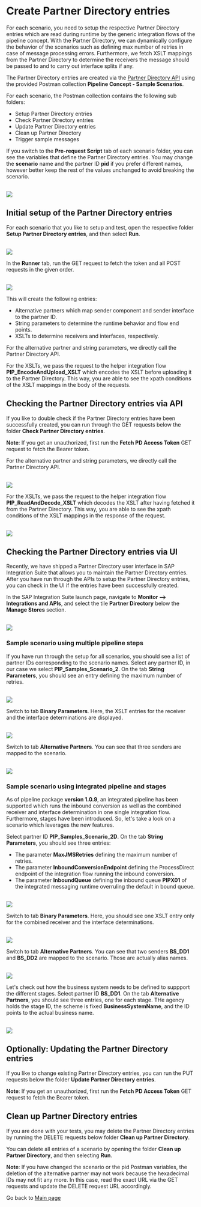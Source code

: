 # Create Partner Directory entries

For each scenario, you need to setup the respective Partner Directory entries which are read during runtime by the generic integration flows of the pipeline concept.
With the Partner Directory, we can dynamically configure the behavior of the scenarios such as defining max number of retries in case of message processing errors.
Furthermore, we fetch XSLT mappings from the Partner Directory to determine the receivers the message should be passed to and to carry out interface splits if any.

The Partner Directory entries are created via the [Partner Directory API](https://help.sap.com/docs/integration-suite/sap-integration-suite/partner-directory)
using the provided Postman collection **Pipeline Concept - Sample Scenarios**.

For each scenario, the Postman collection contains the following sub folders:
- Setup Partner Directory entries
- Check Partner Directory entries
- Update Partner Directory entries
- Clean up Partner Directory
- Trigger sample messages

If you switch to the **Pre-request Script** tab of each scenario folder, you can see the variables that define the Partner Directory entries.
You may change the **scenario** name and the partner ID **pid** if you prefer different names, however better keep the rest of the values unchanged to avoid breaking the scenario.

<br>![](/images/06_01_PreRequestPD.png)

## Initial setup of the Partner Directory entries

For each scenario that you like to setup and test, open the respective folder **Setup Partner Directory entries**, and then select **Run**.

<br>![](/images/06_02_SetupPD.png)

In the **Runner** tab, run the GET request to fetch the token and all POST requests in the given order.

<br>![](/images/06_03_Runner.png)

This will create the following entries:
- Alternative partners which map sender component and sender interface to the partner ID.
- String parameters to determine the runtime behavior and flow end points.
- XSLTs to determine receivers and interfaces, respectively.

For the alternative partner and string parameters, we directly call the Partner Directory API.

For the XSLTs, we pass the request to the helper integration flow **PIP_EncodeAndUpload_XSLT** which encodes the XSLT before uploading it to the Partner Directory.
This way, you are able to see the xpath conditions of the XSLT mappings in the body of the requests.

## Checking the Partner Directory entries via API

If you like to double check if the Partner Directory entries have been successfully created, you can run through the GET requests below the folder **Check Partner Directory entries**.

**Note**: If you get an unauthorized, first run the **Fetch PD Access Token** GET request to fetch the Bearer token.

For the alternative partner and string parameters, we directly call the Partner Directory API.

<br>![](/images/06_05_ReadString.png)

For the XSLTs, we pass the request to the helper integration flow **PIP_ReadAndDecode_XSLT** which decodes the XSLT after having fetched it from the Partner Directory.
This way, you are able to see the xpath conditions of the XSLT mappings in the response of the request.

<br>![](/images/06_06_ReadXSLT.png)

## Checking the Partner Directory entries via UI

Recently, we have shipped a Partner Directory user interface in SAP Integration Suite that allows you to maintain the Partner Directory entries. After you have run through the APIs to setup the Partner Directory entries, you can check in the UI if the entries have been successfully created.

In the SAP Integration Suite launch page, navigate to **Monitor --> Integrations and APIs**, and select the tile **Partner Directory** below the **Manage Stores** section.

<br>![](/images/08_01_Scenario2_PDTile.png)

### Sample scenario using multiple pipeline steps

If you have run through the setup for all scenarios, you should see a list of partner IDs corresponding to the scenario names. Select any partner ID, in our case we select **PIP_Samples_Scenario_2**. On the tab **String Parameters**, you should see an entry defining the maximum number of retries.

<br>![](/images/08_03_Scenario2_PDStringParameter.png)

Switch to tab **Binary Parameters**. Here, the XSLT entries for the receiver and the interface determinations are displayed.

<br>![](/images/08_04_Scenario2_PDBinary.png)

Switch to tab **Alternative Partners**. You can see that three senders are mapped to the scenario.

<br>![](/images/08_02_Scenario2_PDAlternativePartner.png)

### Sample scenario using integrated pipeline and stages

As of pipeline package **version 1.0.9**, an integrated pipeline has been supported which runs the inbound conversion as well as the combined receiver and interface determination in one single integration flow. Furthermore, stages have been introduced. So, let's take a look on a scenario which leverages the new features.

Select partner ID **PIP_Samples_Scenario_2D**. On the tab **String Parameters**, you should see three entries:
- The parameter **MaxJMSRetries** defining the maximum number of retries.
- The parameter **InboundConversionEndpoint** defining the ProcessDirect endpoint of the integration flow running the inbound conversion.
- The parameter **InboundQueue** defining the inbound queue **PIPX01** of the integrated messaging runtime overruling the default in bound queue.

<br>![](/images/08_05_Scenario2D_PDStringParameter.png)

Switch to tab **Binary Parameters**. Here, you should see one XSLT entry only for the combined receiver and the interface determinations.

<br>![](/images/08_06_Scenario2D_PDBinary.png)

Switch to tab **Alternative Partners**. You can see that two senders **BS_DD1** and **BS_DD2** are mapped to the scenario. Those are actually alias names.

<br>![](/images/08_07_Scenario2D_PDAlternativePartner.png)

Let's check out how the business system needs to be defined to suppport the different stages. Select partner ID **BS_DD1**. On the tab **Alternative Partners**, you should see three entries, one for each stage. THe agency holds the stage ID, the scheme is fixed **BusinessSystemName**, and the ID points to the actual business name.

<br>![](/images/08_08_Scenario2D_SenderSystem.png)

## Optionally: Updating the Partner Directory entries

If you like to change existing Partner Directory entries, you can run the PUT requests below the folder **Update Partner Directory entries**.

**Note**: If you get an unauthorized, first run the **Fetch PD Access Token** GET request to fetch the Bearer token.

## Clean up Partner Directory entries

If you are done with your tests, you may delete the Partner Directory entries by running the DELETE requests below folder **Clean up Partner Directory**.

You can delete all entries of a scenario by opening the folder **Clean up Partner Directory**, and then selecting **Run**.

**Note**: If you have changed the scenario or the pid Postman variables, the deletion of the alternative partner may not work because the hexadecimal IDs may not fit any more.
In this case, read the exact URL via the GET requests and update the DELETE request URL accordingly.


Go back to [Main page](../../README.md)
